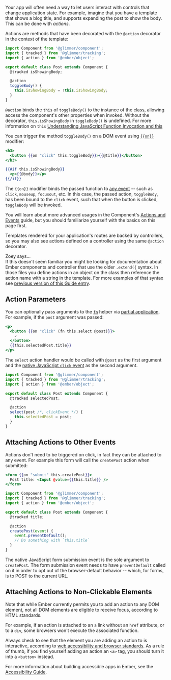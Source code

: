 Your app will often need a way to let users interact with controls that change
application state. For example, imagine that you have a template that shows a
blog title, and supports expanding the post to show the body. This can be done
with _actions_.

Actions are methods that have been decorated with the `@action` decorator in
the context of the template:

```javascript {data-filename=app/components/post/component.js}
import Component from '@glimmer/component';
import { tracked } from '@glimmer/tracking';
import { action } from '@ember/object';

export default class Post extends Component {
  @tracked isShowingBody;

  @action
  toggleBody() {
    this.isShowingBody = !this.isShowingBody;
  }
}
```

`@action` binds the `this` of `toggleBody()` to the instance of the class, allowing access the component's other properties when invoked. Without the decorator, `this.isShowingBody` in `toggleBody()` is undefined. For more information on `this` [Understanding JavaScript Function Invocation and this](https://yehudakatz.com/2011/08/11/understanding-javascript-function-invocation-and-this/)

You can trigger the method `toggleBody()` on a DOM event using
[`{{on}}`](https://api.emberjs.com/ember/3.11/classes/Ember.Templates.helpers/methods/on?anchor=on)
modifier:

```handlebars {data-filename=app/components/post/template.hbs}
<h3>
  <button {{on "click" this.toggleBody}}>{{@title}}</button>
</h3>

{{#if this.isShowingBody}}
  <p>{{@body}}</p>
{{/if}}
```

The `{{on}}` modifier binds the passed function to
[any event](https://developer.mozilla.org/en-US/docs/Web/API/UIEvent) --
such as `click`, `mouseup`, `focusout`, etc.
In this case, the passed action, `toggleBody`, has been bound to
the `click` event, such that when the button is clicked, `toggleBody`
will be invoked.

You will learn about more advanced usages in the Component's [Actions
and Events](../../components/actions-and-events/) guide, but you should
familiarize yourself with the basics on this page first.

Templates rendered for your application's routes are backed by controllers, so
you may also see actions defined on a controller using the same `@action`
decorator.

<div class="cta">
  <div class="cta-note">
    <div class="cta-note-body">
      <div class="cta-note-heading">Zoey says...</div>
      <div class="cta-note-message">
If this doesn't seem familiar you might be looking for documentation
about Ember components and controller that use the older <code>.extend({</code> syntax.
In those files you define actions in an object on the class then reference
the action name with a string in the template.
For more examples of that syntax see <a href="https://guides.emberjs.com/v3.6.0/templates/actions/">previous version of this Guide entry</a>.
      </div>
    </div>
    <img src="/images/mascots/zoey.png" role="presentation" alt="">
  </div>
</div>

## Action Parameters

You can optionally pass arguments to the
[`fn`](https://api.emberjs.com/ember/3.11/classes/Ember.Templates.helpers/methods/on?anchor=fn)
helper via [partial application](https://en.wikipedia.org/wiki/Partial_application).
For example, if the `post` argument was passed:

```handlebars {data-filename=app/components/post/template.hbs}
<p>
  <button {{on "click" (fn this.select @post)}}>
    ✓
  </button>
  {{this.selectedPost.title}}
</p>
```

The `select` action handler would be called with `@post` as the first
argument and the
[native JavaScript `click` event](https://developer.mozilla.org/en-US/docs/Web/API/Element/click_event)
as the second argument.


```javascript {data-filename=app/components/post/component.js}
import Component from '@glimmer/component';
import { tracked } from '@glimmer/tracking';
import { action } from '@ember/object';

export default class Post extends Component {
  @tracked selectedPost;

  @action
  select(post /*, clickEvent */) {
    this.selectedPost = post;
  }
}
```

## Attaching Actions to Other Events

Actions don't need to be triggered on click, in fact they can be attached
to any event. For example this form will
call the `createPost` action when submitted:

```handlebars {data-filename=app/components/post/template.hbs}
<form {{on "submit" this.createPost}}>
  Post title: <Input @value={{this.title}} />
</form>
```

```javascript {data-filename=app/components/post/component.js}
import Component from '@glimmer/component';
import { tracked } from '@glimmer/tracking';
import { action } from '@ember/object';

export default class Post extends Component {
  @tracked title;

  @action
  createPost(event) {
    event.preventDefault();
    // Do something with `this.title`
  }
}
```

The native JavaScript form submission event is the sole argument to
`createPost`. The form submission event needs to have `preventDefault`
called on it in order to opt out of the browser-default behavior -- which,
for forms, is to POST to the current URL.

## Attaching Actions to Non-Clickable Elements

Note that while Ember currently permits you to add an action to any DOM
element, not all DOM elements are eligible to receive focus, according to
HTML standards.

For example, if an action is attached to an `a` link
without an `href` attribute, or to a `div`, some browsers won't execute the
associated function.

Always check to see that the element you are adding an action to is interactive, according to
[web accessibility and browser standards](https://developer.mozilla.org/en-US/docs/Web/HTML/Element#Interactive_elements).
As a rule of thumb, if you find yourself adding an action an `<a>` tag, you should turn it into a `<button>` instead.

For more information about building accessible apps in Ember, see the
[Accessibility Guide](../../accessibility/).
